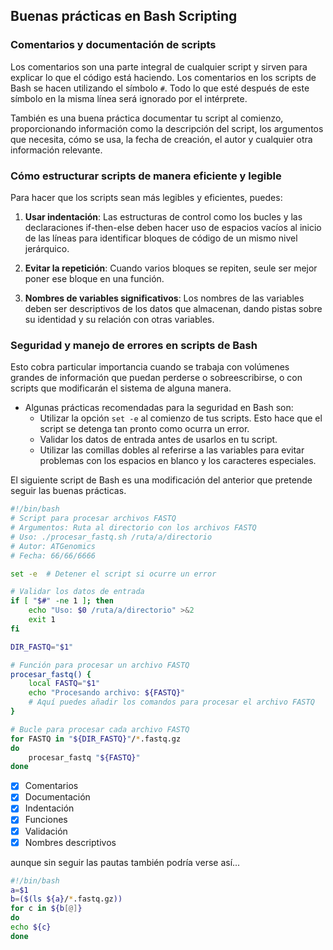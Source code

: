 ## Buenas prácticas en Bash Scripting

### **Comentarios y documentación de scripts**

Los comentarios son una parte integral de cualquier script y sirven para explicar lo que el código está haciendo. Los comentarios en los scripts de Bash se hacen utilizando el símbolo `#`. Todo lo que esté después de este símbolo en la misma línea será ignorado por el intérprete.

También es una buena práctica documentar tu script al comienzo, proporcionando información como la descripción del script, los argumentos que necesita, cómo se usa, la fecha de creación, el autor y cualquier otra información relevante.

### **Cómo estructurar scripts de manera eficiente y legible**

  Para hacer que los scripts sean más legibles y eficientes, puedes:

  1. **Usar indentación**: Las estructuras de control como los bucles y las declaraciones if-then-else deben hacer uso de espacios vacíos al inicio de las líneas para identificar bloques de código de un mismo nivel jerárquico.

  2. **Evitar la repetición**: Cuando varios bloques se repiten, seule ser mejor poner ese bloque en una función.

  3. **Nombres de variables significativos**: Los nombres de las variables deben ser descriptivos de los datos que almacenan, dando pistas sobre su identidad y su relación con otras variables.

### **Seguridad y manejo de errores en scripts de Bash**

Esto cobra particular importancia cuando se trabaja con volúmenes grandes de información que puedan perderse o sobreescribirse, o con scripts que modificarán el sistema de alguna manera.
  
* Algunas prácticas recomendadas para la seguridad en Bash son:
    * Utilizar la opción `set -e` al comienzo de tus scripts. Esto hace que el script se detenga tan pronto como ocurra un error.
    * Validar los datos de entrada antes de usarlos en tu script.
    * Utilizar las comillas dobles al referirse a las variables para evitar problemas con los espacios en blanco y los caracteres especiales.

El siguiente script de Bash es una modificación del anterior que pretende seguir las buenas prácticas.

```bash
#!/bin/bash
# Script para procesar archivos FASTQ
# Argumentos: Ruta al directorio con los archivos FASTQ
# Uso: ./procesar_fastq.sh /ruta/a/directorio
# Autor: ATGenomics
# Fecha: 66/66/6666

set -e  # Detener el script si ocurre un error

# Validar los datos de entrada
if [ "$#" -ne 1 ]; then
    echo "Uso: $0 /ruta/a/directorio" >&2
    exit 1
fi

DIR_FASTQ="$1"

# Función para procesar un archivo FASTQ
procesar_fastq() {
    local FASTQ="$1"
    echo "Procesando archivo: ${FASTQ}"
    # Aquí puedes añadir los comandos para procesar el archivo FASTQ
}

# Bucle para procesar cada archivo FASTQ
for FASTQ in "${DIR_FASTQ}"/*.fastq.gz
do
    procesar_fastq "${FASTQ}"
done
```

- [x] Comentarios
- [x] Documentación
- [x] Indentación
- [x] Funciones
- [x] Validación
- [x] Nombres descriptivos

aunque sin seguir las pautas también podría verse así...

```bash
#!/bin/bash
a=$1
b=($(ls ${a}/*.fastq.gz))
for c in ${b[@]}
do
echo ${c}
done
```